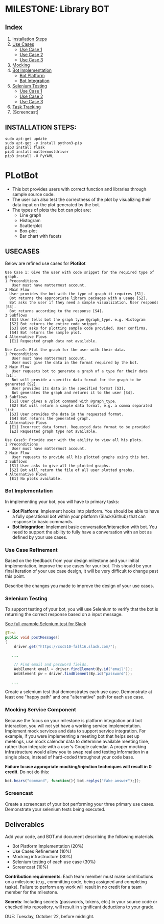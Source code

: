 # MILESTONE: Library BOT

## Index
1. [Installation Steps](https://github.ncsu.edu/csc510-fall2019/CSC510-22/blob/master/BOT.md/#install) 
2. [Use Cases](https://github.ncsu.edu/csc510-fall2019/CSC510-22/blob/master/BOT.md/#usecase) 
	* [Use Case 1](https://github.ncsu.edu/csc510-fall2019/CSC510-22/blob/master/BOT.md/#usecase1)
	* [Use Case 2](https://github.ncsu.edu/csc510-fall2019/CSC510-22/blob/master/BOT.md/#usecase2)
	* [Use Case 3](https://github.ncsu.edu/csc510-fall2019/CSC510-22/blob/master/BOT.md/#usecase3)
2. [Mocking](https://github.ncsu.edu/csc510-fall2019/CSC510-22/blob/master/BOT.md/#mocking)
3. [Bot Implementation](https://github.ncsu.edu/csc510-fall2019/CSC510-22/blob/master/BOT.md/#implement)
	* [Bot Platform](https://github.ncsu.edu/csc510-fall2019/CSC510-22/blob/master/BOT.md/#platform)
	* [Bot Integration](https://github.ncsu.edu/csc510-fall2019/CSC510-22/blob/master/BOT.md/#integration)
4. [Selenium Testing](https://github.ncsu.edu/csc510-fall2019/CSC510-22/blob/master/BOT.md/#test)
	* [Use Case 1](https://github.ncsu.edu/csc510-fall2019/CSC510-22/blob/master/BOT.md/#test1)
	* [Use Case 2](https://github.ncsu.edu/csc510-fall2019/CSC510-22/blob/master/BOT.md/#test2)
	* [Use Case 3](https://github.ncsu.edu/csc510-fall2019/CSC510-22/blob/master/BOT.md/#test3)
5. [Task Tracking](https://github.ncsu.edu/csc510-fall2019/CSC510-22/blob/master/BOT.md/#track)
6. [Screencast]

## <a name="install"></a> INSTALLATION STEPS:
```
sudo apt-get update
sudo apt-get -y install python3-pip
pip3 install flask
pip3 install mattermostdriver
pip3 install -U PyYAML
```

# PLotBot

* This bot provides users with correct function and libraries through sample source code.
* The user can also test the correctness of the plot by visualizing their data input on the plot generated by the bot.
* The types of plots the bot can plot are:
   * Line graph
   * Histogram
   * Scatterplot
   * Box-plot
   * Bar chart with facets

## <a name="usecase"></a> USECASES

Below are refined use cases for **PlotBot**
```
Use Case 1: Give the user with code snippet for the required type of graph.
1 Preconditions
   User must have mattermost account.
2 Main Flow
  User provides the bot with the type of graph it requires [S1].
  Bot returns the appropriate library packages with a usage [S2].
  Bot asks the user if they need a sample visualization. User responds [S3].
  Bot returns according to the response [S4].
3 Subflows
  [S1] User tells bot the graph type @graph_type. e.g. Histogram
  [S2] Bot returns the entire code snippet.
  [S3] Bot asks for plotting sample code provided. User confirms.
  [S4] Bot returns the sample plot.
4 Alternative Flows
  [E1] Requested graph data not available.
```
```
Use Case2: Plot the graph for the user with their data.
1 Preconditions
   User must have mattermost account.
   User must give the data in the format required by the bot.
2 Main Flow
   User requests bot to generate a graph of a type for their data [S1].
   Bot will provide a specific data format for the graph to be generated [S2].
   User provides its data in the specified format [S3].
   Bot generates the graph and returns it to the user [S4].
3 Subflows
  [S1] User gives a /plot command with @graph_type.
  [S2] Bot will return a sample data format, e.g. a comma separated list.
  [S3] User provides the data in the requested format.
  [S4] Bot returns the generated graph.
4 Alternative Flows
  [E1] Incorrect data format. Requested data format to be provided
  [E2] Requested graph type not available.
```
```
Use Case3: Provide user with the ability to view all his plots.
1 Preconditions
   User must have mattermost account.
2 Main Flow
   User requests to provide all his plotted graphs using this bot.
3 Subflows
  [S1] User asks to give all the plotted graphs.
  [S2] Bot will return the file of all user plotted graphs. 
4 Alternative Flows
  [E1] No plots available.
```


### Bot Implementation

In implementing your bot, you will have to primary tasks:

* **Bot Platform**: Implement hooks into platform. You should be able to have a fully operational bot within your platform (Slack/Github) that can response to basic commands.
* **Bot Integration**: Implement basic conversation/interaction with bot. You need to support the ability to fully have a conversation with an bot as defined by your use cases.

### Use Case Refinement

Based on the feedback from your design milestone and your initial implementation, improve the use cases for your bot. This should be your final iteration of your use case design, it will be very difficult to change past this point.

Describe the changes you made to improve the design of your use cases.

### Selenium Testing

To support testing of your bot, you will use Selenium to verify that the bot is returning the correct response based on a input message.

[See full example Selenium test for Slack](https://gist.github.com/chrisparnin/e3ee1a96c681f12ae11246cfe3225182)

```java
@Test
public void postMessage()
{
	driver.get("https://csc510-fall16.slack.com/");

   ...

	// Find email and password fields.
	WebElement email = driver.findElement(By.id("email"));
	WebElement pw = driver.findElement(By.id("password"));

   ...
```

Create a selenium test that demonstrates each use case. Demonstrate at least one "happy path" and one "alternative" path for each use case.

### Mocking Service Component

Because the focus on your milestone is platform integration and bot interaction, you will not yet have a working service implementation. Implement mock services and data to support service integration. For example, if you were implementing a meeting bot that helps set up meetings, use mock calendar data to determine available meeting time, rather than integrate with a user's Google calendar. A proper mocking infrastructure would allow you to swap real and testing information in a single place, instead of hard-coded throughout your code base.

**Failure to use appropriate mocking/injection techniques will result in 0 credit**. Do not do this:

```javascript
bot.hears("command", function(){ bot.replys("fake answer");});
```

### Screencast

Create a screencast of your bot performing your three primary use cases. Demonstrate your selenium tests being executed.

## Deliverables

Add your code, and BOT.md document describing the following materials.

* Bot Platform Implementation (20%)
* Use Cases Refinement (10%)
* Mocking infrastructure (30%)
* Selenium testing of each use case (30%)
* Screencast (10%)

**Contribution requirements**: Each team member must make contributions on a milestone (e.g., committing code, being assigned and completing tasks). Failure to perform any work will result in no credit for a team member for the milestone.

**Secrets**: Including secrets (passwords, tokens, etc.) in your source code or checked into repository, will result in significant deductions to your grade.

DUE: Tuesday, October 22, before midnight.
